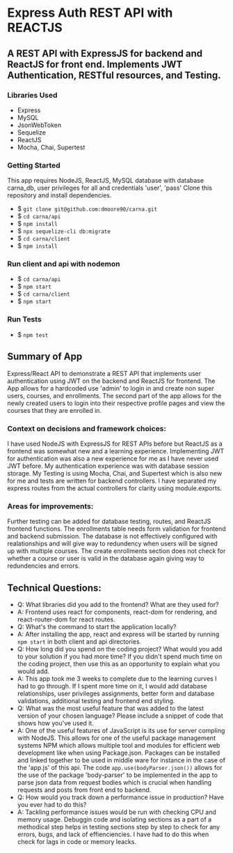 # Express Auth REST API with REACTJS
## A REST API with ExpressJS for backend and ReactJS for front end. Implements JWT Authentication, RESTful resources, and Testing.
### Libraries Used
- Express
- MySQL
- JsonWebToken
- Sequelize
- ReactJS
- Mocha, Chai, Supertest
### Getting Started
This app requires NodeJS, ReactJS, MySQL database with database carna_db, user privileges for all and credentials 'user', 'pass'
Clone this repository and install dependencies.
- $ `git clone git@github.com:dmoore90/carna.git`
- $ `cd carna/api`
- $ `npm install`
- $ `npx sequelize-cli db:migrate`
- $ `cd carna/client`
- $ `npm install`
### Run client and api with nodemon
- $ `cd carna/api`
- $ `npm start`
- $ `cd carna/client`
- $ `npm start`
### Run Tests
- $ `npm test`
## Summary of App
Express/React API to demonstrate a REST API that implements user authentication using JWT on the backend and ReactJS for frontend. The App allows for a hardcoded use 'admin' to login in and create non super users, courses, and enrollments. The second part of the app allows for the newly created users to login into their respective profile pages and view the courses that they are enrolled in.
### Context on decisions and framework choices:
I have used NodeJS with ExpressJS for REST APIs before but ReactJS as a frontend was somewhat new and a learning experience. Implementing JWT for authentication was also a new experience for me as I have never used JWT before. My authentication experience was with database session storage. My Testing is using Mocha, Chai, and Supertest which is also new for me and tests are written for backend controllers. I have separated my express routes from the actual controllers for clarity using module.exports. 
### Areas for improvements:
Further testing can be added for database testing, routes, and ReactJS frontend functions. The enrollments table needs form validation for frontend and backend submission. The database is not effectively configured with realationships and will give way to redundency when users will be signed up with multiple courses. The create enrollments section does not check for whether a course or user is valid in the database again giving way to redundencies and errors. 

## Technical Questions:
- Q: What libraries did you add to the frontend? What are they used for?
- A: Frontend uses react for components, react-dom for rendering, and react-router-dom for react routes.
- Q: What's the command to start the application locally?
- A: After installing the app, react and express will be started by running `npm start` in both client and api directories.
- Q: How long did you spend on the coding project? What would you add to your solution if you had more time? If you didn't spend much time on the coding project, then use this as an opportunity to explain what you would add.
- A: This app took me 3 weeks to complete due to the learning curves I had to go through. If I spent more time on it, I would add database relationships, user privileges assignments, better form and database validations, additional testing and frontend end styling.
- Q: What was the most useful feature that was added to the latest version of your chosen language? Please include a snippet of code that shows how you've used it.
- A: One of the useful features of JavaScript is its use for server compling with NodeJS. This allows for one of the useful package management systems NPM which allows multiple tool and modules for efficient web development like when using Package.json. Packages can be installed and linked together to be used in middle ware for instance in the case of the 'app.js' of this api. The code `app.use(bodyParser.json())` allows for the use of the package 'body-parser' to be implemented in the app to parse json data from request bodies which is crucial when handling requests and posts from front end to backend. 
- Q: How would you track down a performance issue in production? Have you ever had to do this?
- A: Tackling performance issues would be run with checking CPU and memory usage. Debuggin code and isolating sections as a part of a methodical step helps in testing sections step by step to check for any errors, bugs, and lack of effienciencies. I have had to do this when check for lags in code or memory leacks. 
